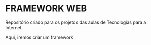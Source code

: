 # FRAMEWORK WEB

Repositório criado para os projetos das aulas de Tecnologias para a Internet. 

Aqui, iremos criar um framework
